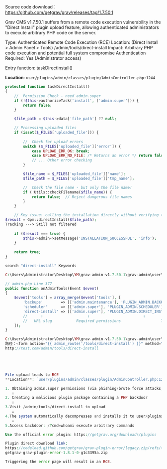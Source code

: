 Source code download：https://github.com/getgrav/grav/releases/tag/1.7.50.1

Grav CMS v1.7.50.1 suffers from a remote code execution vulnerability in the "Direct Install" plugin upload feature, allowing authenticated administrators to execute arbitrary PHP code on the server.

Type: Authenticated Remote Code Execution (RCE)
Location: (Direct Install > Admin Panel > Tools) /admin/tools/direct-install
Impact: Arbitrary PHP code execution and potential full system compromise
Authentication Required: Yes (Administrator access)


Entry function: taskDirectInstall()

**Location**: `user/plugins/admin/classes/plugin/AdminController.php:1244`

```php
protected function taskDirectInstall()
{
    //  Permission Check - need admin.super
    if (!$this->authorizeTask('install', ['admin.super'])) {
        return false;
    }

    $file_path = $this->data['file_path'] ?? null;

    // Processing uploaded files
    if (isset($_FILES['uploaded_file'])) {
        
        //  Check for upload errors
        switch ($_FILES['uploaded_file']['error']) {
            case UPLOAD_ERR_OK: break;
            case UPLOAD_ERR_NO_FILE: /* Returns an error */ return false;
            // ... Other error checking
        }

        $file_name = $_FILES['uploaded_file']['name'];
        $file_path = $_FILES['uploaded_file']['tmp_name'];

        //  Check the file name - but only the file name!
        if (!Utils::checkFilename($file_name)) {
            return false;  // Reject dangerous file names
        }
    }

    // Key issue: calling the installation directly without verifying the ZIP contents!
$result = Gpm::directInstall($file_path);  
Tracking ---> Still not filtered
    
    if ($result === true) {
        $this->admin->setMessage('INSTALLATION_SUCCESSFUL', 'info');
    }
    
    return true;
}

search "direct-install" Keywords

C:\Users\Administrator\Desktop\YM\grav-admin-v1.7.50.1\grav-admin\user\plugins\admin\admin.php

// admin.php Line 377
public function onAdminTools(Event $event)
{
    $event['tools'] = array_merge($event['tools'], [
        'backups'        => [['admin.maintenance'], 'PLUGIN_ADMIN.BACKUPS'],
        'scheduler'      => [['admin.super'], 'PLUGIN_ADMIN.SCHEDULER'],
        'direct-install' => [['admin.super'], 'PLUGIN_ADMIN.DIRECT_INSTALL'],
        //      ↑                    ↑                        ↑
        //   URL slug           Required permissions                  Title Key
    ]);
}

C:\Users\Administrator\Desktop\YM\grav-admin-v1.7.50.1\grav-admin\user\plugins\admin\themes\grav\templates\partials\tools-direct-install.html.twig
路径：<form action="{{ admin_route('/tools/direct-install') }}" method="post" enctype="multipart/form-data">
http://test.com/admin/tools/direct-install





File upload leads to RCE
**Location**: `user/plugins/admin/classes/plugin/AdminController.php:1244`

1. Obtaining admin.super permissions (via phishing/brute force attacks, etc.)
   ↓
2. Creating a malicious plugin package containing a PHP backdoor
   ↓
3.Visit /admin/tools/direct-install to upload
   ↓
4.The system automatically decompresses and installs it to user/plugins/
   ↓
5.Access backdoor: /?cmd=whoami execute arbitrary commands

Use the official error plugin: https://getgrav.org/downloads/plugins

Plugin direct download link:
https://codeload.github.com/getgrav/grav-plugin-error/legacy.zip/refs/tags/1.8.1
getgrav-grav-plugin-error-1.8.1-0-g1c3395a.zip

Triggering the error page will result in an RCE.
